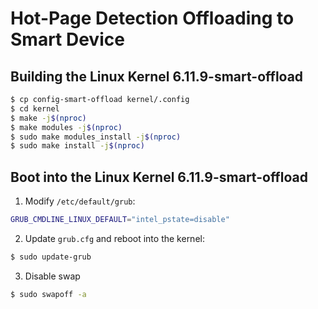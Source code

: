 # Hot-Page Detection Offloading to Smart Device

## Building the Linux Kernel 6.11.9-smart-offload

```bash
$ cp config-smart-offload kernel/.config
$ cd kernel
$ make -j$(nproc)
$ make modules -j$(nproc)
$ sudo make modules_install -j$(nproc)
$ sudo make install -j$(nproc)
```


## Boot into the Linux Kernel 6.11.9-smart-offload

1. Modify `/etc/default/grub`:
```bash
GRUB_CMDLINE_LINUX_DEFAULT="intel_pstate=disable"
```
2. Update `grub.cfg` and reboot into the kernel:
```bash
$ sudo update-grub
```

3. Disable swap
```bash
$ sudo swapoff -a
```
